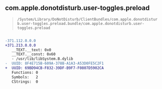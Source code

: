 ## com.apple.donotdisturb.user-toggles.preload

> `/System/Library/DoNotDisturb/ClientBundles/com.apple.donotdisturb.user-toggles.preload.bundle/com.apple.donotdisturb.user-toggles.preload`

```diff

-371.112.0.0.0
+371.213.0.0.0
   __TEXT.__text: 0x0
   __TEXT.__const: 0x60
   - /usr/lib/libSystem.B.dylib
-  UUID: 8F4E715B-609A-378B-A1A3-A53D0FE5C2F1
+  UUID: 69BD94CB-F832-39DF-B9F7-F0807D5902CA
   Functions: 0
   Symbols:   2
   CStrings:  0

```
